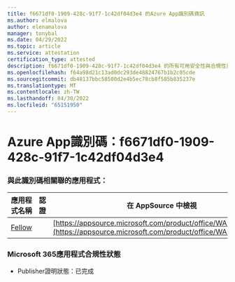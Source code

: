 ```yaml
---
title: f6671df0-1909-428c-91f7-1c42df04d3e4 的Azure App識別碼資訊
ms.author: elmalova
author: elenamalova
manager: tonybal
ms.date: 04/29/2022
ms.topic: article
ms.service: attestation
certification_type: attested
description: f6671df0-1909-428c-91f7-1c42df04d3e4 的所有可用安全性與合規性資訊。
ms.openlocfilehash: f64a98d21c13ad0dc293de48824767b1b2c05cde
ms.sourcegitcommit: db48137bbc58500d2e4b5ec78cb8f585b835237e
ms.translationtype: MT
ms.contentlocale: zh-TW
ms.lasthandoff: 04/30/2022
ms.locfileid: "65151950"
---
```

# <a name="azure-app-id-f6671df0-1909-428c-91f7-1c42df04d3e4"></a>Azure App識別碼：f6671df0-1909-428c-91f7-1c42df04d3e4


### <a name="apps-associated-with-this-id"></a>與此識別碼相關聯的應用程式：
| **應用程式名稱** | **認證** | **在 AppSource 中檢視** |
|--------------|---------------|-----------------------|
| [Fellow](../forward/WA200002576.md) |  | [https://appsource.microsoft.com/product/office/WA200002576](https://appsource.microsoft.com/product/office/WA200002576) |

### <a name="microsoft-365-app-compliance-status"></a>Microsoft 365應用程式合規性狀態
- Publisher證明狀態：已完成
